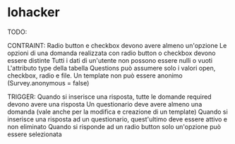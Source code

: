 # lohacker

TODO:

CONTRAINT:
Radio button e checkbox devono avere almeno un'opzione
Le opzioni di una domanda realizzata con radio button o checkbox devono essere distinte
Tutti i dati di un'utente non possono essere nulli o vuoti
L'attributo type della tabella Questions può assumere solo i valori open, checkbox, radio e file.
Un template non può essere anonimo (Survey.anonymous = false)

TRIGGER:
Quando si inserisce una risposta, tutte le domande required devono avere una risposta
Un questionario deve avere almeno una domanda (vale anche per la modifica e creazione di un template)
Quando si inserisce una risposta ad un questionario, quest'ultimo deve essere attivo e non eliminato
Quando si risponde ad un radio button solo un'opzione può essere selezionata
